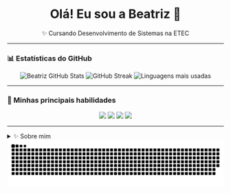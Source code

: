 <h1 align="center">Olá! Eu sou a Beatriz 👋</h1>

<p align="center">
  ✨ Cursando Desenvolvimento de Sistemas na ETEC<br/>
</p>

---

### 📊 Estatísticas do GitHub

<p align="center">
  <img src="https://github-readme-stats.vercel.app/api?username=beabueno&show_icons=true&theme=calm" alt="Beatriz GitHub Stats" />
  <img src="https://github-readme-streak-stats.herokuapp.com?user=beabueno&theme=calm" alt="GitHub Streak" />
  <img src="https://github-readme-stats.vercel.app/api/top-langs/?username=beabueno&layout=compact&theme=calm" alt="Linguagens mais usadas" />
</p>

---

### 🚀 Minhas principais habilidades

<p align="center">
  <img src="https://cdn.jsdelivr.net/gh/devicons/devicon/icons/html5/html5-original.svg" width="40" />
  <img src="https://cdn.jsdelivr.net/gh/devicons/devicon/icons/css3/css3-original.svg" width="40" />
  <img src="https://cdn.jsdelivr.net/gh/devicons/devicon/icons/javascript/javascript-original.svg" width="40" />
  <img src="https://cdn.jsdelivr.net/gh/devicons/devicon/icons/react/react-original.svg" width="40" />
</p>

---

<details>
  <summary>✨ Sobre mim</summary>
  <br/>
  - 🌱 Atualmente aprendendo: Java, PHP, react, tailwind e JS <br>
  - 💻 Focada em desenvolvimento front-end.
</details>

<div align="center">
 <picture>
  <source media="(prefers-color-scheme: dark)" srcset="https://raw.githubusercontent.com/AecioJose/AecioJose/output/github-contribution-grid-snake-dark.svg">
  <source media="(prefers-color-scheme: light)" srcset="https://raw.githubusercontent.com/Buenoobeatriz/Buenoobeatriz/output/github-contribution-grid-snake.svg">
  <img alt="github contribution grid snake animation" src="https://raw.githubusercontent.com/AecioJose/AecioJose/output/github-contribution-grid-snake.svg">
</picture>
</div>
